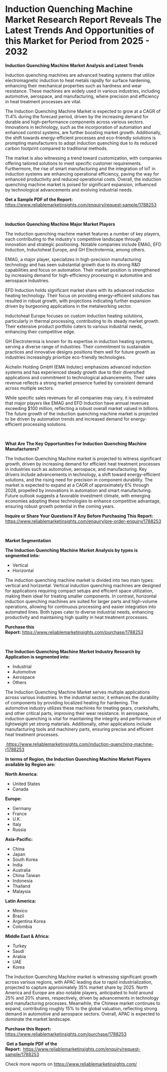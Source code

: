 <p><h1>Induction Quenching Machine Market Research Report Reveals The Latest Trends And Opportunities of this Market for Period from 2025 - 2032</h1></p><p><strong>Induction Quenching Machine Market Analysis and Latest Trends</strong></p>
<p><p>Induction quenching machines are advanced heating systems that utilize electromagnetic induction to heat metals rapidly for surface hardening, enhancing their mechanical properties such as hardness and wear resistance. These machines are widely used in various industries, including automotive, aerospace, and manufacturing, where precision and efficiency in heat treatment processes are vital.</p><p>The Induction Quenching Machine Market is expected to grow at a CAGR of 11.4% during the forecast period, driven by the increasing demand for durable and high-performance components across various sectors. Innovations in technology, such as the incorporation of automation and enhanced control systems, are further boosting market growth. Additionally, the shift towards energy-efficient processes and eco-friendly solutions is prompting manufacturers to adopt induction quenching due to its reduced carbon footprint compared to traditional methods.</p><p>The market is also witnessing a trend toward customization, with companies offering tailored solutions to meet specific customer requirements. Furthermore, the rise of smart manufacturing and the integration of IoT in induction systems are enhancing operational efficiency, paving the way for enhanced productivity and reduced operational costs. Overall, the induction quenching machine market is poised for significant expansion, influenced by technological advancements and evolving industrial needs.</p></p>
<p><strong>Get a Sample PDF of the Report:&nbsp;</strong> <a href="https://www.reliablemarketinsights.com/enquiry/request-sample/1788253?utm_campaign=1950&utm_medium=2&utm_source=Github&utm_content=ia&utm_term=11042025&utm_id=induction-quenching-machine">https://www.reliablemarketinsights.com/enquiry/request-sample/1788253</a></p>
<p>&nbsp;</p>
<p><strong>Induction Quenching Machine Major Market Players</strong></p>
<p><p>The induction quenching machine market features a number of key players, each contributing to the industry's competitive landscape through innovation and strategic positioning. Notable companies include EMAG, EFD Induction, Inductoheat Europe, and GH Electrotermia, among others.</p><p>EMAG, a major player, specializes in high-precision manufacturing technology and has seen substantial growth due to its strong R&D capabilities and focus on automation. Their market position is strengthened by increasing demand for high-efficiency processing in automotive and aerospace industries.</p><p>EFD Induction holds significant market share with its advanced induction heating technology. Their focus on providing energy-efficient solutions has resulted in robust growth, with projections indicating further expansion driven by burgeoning applications in the metalworking sector.</p><p>Inductoheat Europe focuses on custom induction heating solutions, particularly in thermal processing, contributing to its steady market growth. Their extensive product portfolio caters to various industrial needs, enhancing their competitive edge.</p><p>GH Electrotermia is known for its expertise in induction heating systems, serving a diverse range of industries. Their commitment to sustainable practices and innovative designs positions them well for future growth as industries increasingly prioritize eco-friendly technologies.</p><p>Aichelin Holding GmbH (EMA Indutec) emphasizes advanced induction systems and has experienced steady growth due to their diversified applications and commitment to technological advancements. Their sales revenue reflects a strong market presence fueled by consistent demand across multiple sectors.</p><p>While specific sales revenues for all companies may vary, it is estimated that major players like EMAG and EFD Induction have annual revenues exceeding $100 million, reflecting a robust overall market valued in billions. The future growth of the induction quenching machine market is projected to be driven by automation trends and increased demand for energy-efficient processing solutions.</p></p>
<p>&nbsp;</p>
<p><strong>What Are The Key Opportunities For Induction Quenching Machine Manufacturers?</strong></p>
<p><p>The Induction Quenching Machine market is projected to witness significant growth, driven by increasing demand for efficient heat treatment processes in industries such as automotive, aerospace, and manufacturing. Key drivers include advancements in technology, a shift toward energy-efficient solutions, and the rising need for precision in component durability. The market is expected to expand at a CAGR of approximately 6% through 2028, propelled by innovations in automation and smart manufacturing. Future outlook suggests a favorable investment climate, with emerging economies adopting these technologies to enhance competitive advantage, ensuring robust growth potential in the coming years.</p></p>
<p><strong>Inquire or Share Your Questions If Any Before Purchasing This Report:</strong> <a href="https://www.reliablemarketinsights.com/enquiry/pre-order-enquiry/1788253?utm_campaign=1950&utm_medium=2&utm_source=Github&utm_content=ia&utm_term=11042025&utm_id=induction-quenching-machine">https://www.reliablemarketinsights.com/enquiry/pre-order-enquiry/1788253</a></p>
<p>&nbsp;</p>
<p><strong>Market Segmentation</strong></p>
<p><strong>The Induction Quenching Machine Market Analysis by types is segmented into:</strong></p>
<p><ul><li>Vertical</li><li>Horizontal</li></ul></p>
<p><p>The induction quenching machine market is divided into two main types: vertical and horizontal. Vertical induction quenching machines are designed for applications requiring compact setups and efficient space utilization, making them ideal for treating smaller components. In contrast, horizontal induction quenching machines are suited for larger parts and high-volume operations, allowing for continuous processing and easier integration into automated lines. Both types cater to diverse industrial needs, enhancing productivity and maintaining high quality in heat treatment processes.</p></p>
<p><strong>Purchase this Report:&nbsp;</strong><a href="https://www.reliablemarketinsights.com/purchase/1788253?utm_campaign=1950&utm_medium=2&utm_source=Github&utm_content=ia&utm_term=11042025&utm_id=induction-quenching-machine">https://www.reliablemarketinsights.com/purchase/1788253</a></p>
<p>&nbsp;</p>
<p><strong>The Induction Quenching Machine Market Industry Research by Application is segmented into:</strong></p>
<p><ul><li>Industrial</li><li>Automotive</li><li>Aerospace</li><li>Others</li></ul></p>
<p><p>The Induction Quenching Machine Market serves multiple applications across various industries. In the industrial sector, it enhances the durability of components by providing localized heating for hardening. The automotive industry utilizes these machines for treating gears, crankshafts, and other critical parts, improving their wear resistance. In aerospace, induction quenching is vital for maintaining the integrity and performance of lightweight yet strong materials. Additionally, other applications include manufacturing tools and machinery parts, ensuring precise and efficient heat treatment processes.</p></p>
<p><a href="https://www.reliablemarketinsights.com/induction-quenching-machine-r1788253?utm_campaign=1950&utm_medium=2&utm_source=Github&utm_content=ia&utm_term=11042025&utm_id=induction-quenching-machine">&nbsp;https://www.reliablemarketinsights.com/induction-quenching-machine-r1788253</a></p>
<p><strong>In terms of Region, the Induction Quenching Machine Market Players available by Region are:</strong></p>
<p>
    <p> <strong> North America: </strong>
        <ul>
            <li>United States</li>
            <li>Canada</li>
        </ul>
        </p> 
    <p> <strong> Europe: </strong>
        <ul>
            <li>Germany</li>
            <li>France</li>
            <li>U.K.</li>
            <li>Italy</li>
            <li>Russia</li>
        </ul>
        </p> 
    <p> <strong> Asia-Pacific: </strong>
        <ul>
            <li>China</li>
            <li>Japan</li>
            <li>South Korea</li>
            <li>India</li>
            <li>Australia</li>
            <li>China Taiwan</li>
            <li>Indonesia</li>
            <li>Thailand</li>
            <li>Malaysia</li>
        </ul>
        </p> 
    <p> <strong> Latin America: </strong>
        <ul>
            <li>Mexico</li>
            <li>Brazil</li>
            <li>Argentina Korea</li>
            <li>Colombia</li>
        </ul>
        </p> 
    <p> <strong> Middle East & Africa: </strong>
        <ul>
            <li>Turkey</li>
            <li>Saudi</li>
            <li>Arabia</li>
            <li>UAE</li>
            <li>Korea</li>
        </ul>
    </p>
    </p>
<p><p>The Induction Quenching Machine market is witnessing significant growth across various regions, with APAC leading due to rapid industrialization, projected to capture approximately 35% market share by 2025. North America and Europe are also notable players, anticipated to hold around 25% and 20% shares, respectively, driven by advancements in technology and manufacturing processes. Meanwhile, the Chinese market continues to expand, contributing roughly 15% to the global valuation, reflecting strong demand in automotive and aerospace sectors. Overall, APAC is expected to dominate the market landscape.</p></p>
<p><strong>Purchase this Report: </strong><a href="https://www.reliablemarketinsights.com/purchase/1788253?utm_campaign=1950&utm_medium=2&utm_source=Github&utm_content=ia&utm_term=11042025&utm_id=induction-quenching-machine">https://www.reliablemarketinsights.com/purchase/1788253</a></p>
<p>&nbsp;<strong>Get a Sample PDF of the Report:&nbsp;&nbsp;</strong><a href="https://www.reliablemarketinsights.com/enquiry/request-sample/1788253?utm_campaign=1950&utm_medium=2&utm_source=Github&utm_content=ia&utm_term=11042025&utm_id=induction-quenching-machine">https://www.reliablemarketinsights.com/enquiry/request-sample/1788253</a></p>
<p><strong></strong></p>
<p>Check more reports on <a href="https://www.reliablemarketinsights.com/?utm_campaign=1950&utm_medium=2&utm_source=Github&utm_content=ia&utm_term=11042025&utm_id=induction-quenching-machine">https://www.reliablemarketinsights.com/</a></p>